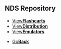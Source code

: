 ## NDS Repository
<threebutton>
<ul>
            <li><a href="">View<strong>Flashcarts</strong></a></li>
            <li><a href="">View<strong>Distribution</strong></a></li>
            <li><a href="">View<strong>Emulators</strong></a></li>
          </ul>
</threebutton>
<onebutton>
<ul>
            <li><a href="../">Go<strong>Back</strong></a></li>
          </ul>
</onebutton>


